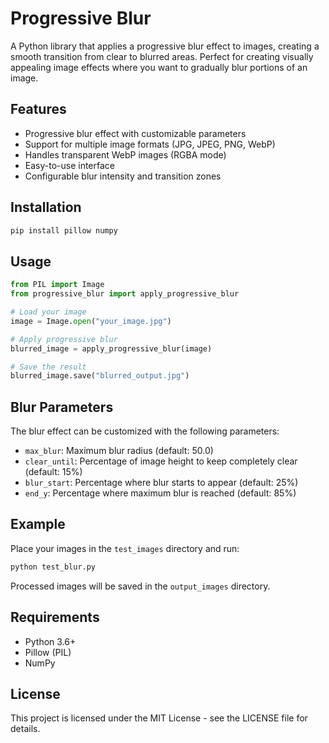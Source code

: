 # Progressive Blur

A Python library that applies a progressive blur effect to images, creating a smooth transition from clear to blurred areas. Perfect for creating visually appealing image effects where you want to gradually blur portions of an image.

## Features

- Progressive blur effect with customizable parameters
- Support for multiple image formats (JPG, JPEG, PNG, WebP)
- Handles transparent WebP images (RGBA mode)
- Easy-to-use interface
- Configurable blur intensity and transition zones

## Installation

```bash
pip install pillow numpy
```

## Usage

```python
from PIL import Image
from progressive_blur import apply_progressive_blur

# Load your image
image = Image.open("your_image.jpg")

# Apply progressive blur
blurred_image = apply_progressive_blur(image)

# Save the result
blurred_image.save("blurred_output.jpg")
```

## Blur Parameters

The blur effect can be customized with the following parameters:

- `max_blur`: Maximum blur radius (default: 50.0)
- `clear_until`: Percentage of image height to keep completely clear (default: 15%)
- `blur_start`: Percentage where blur starts to appear (default: 25%)
- `end_y`: Percentage where maximum blur is reached (default: 85%)

## Example

Place your images in the `test_images` directory and run:

```python
python test_blur.py
```

Processed images will be saved in the `output_images` directory.

## Requirements

- Python 3.6+
- Pillow (PIL)
- NumPy

## License

This project is licensed under the MIT License - see the LICENSE file for details.